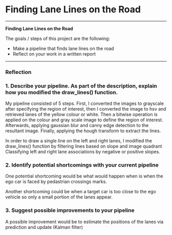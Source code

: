 # **Finding Lane Lines on the Road** 

---

**Finding Lane Lines on the Road**

The goals / steps of this project are the following:
* Make a pipeline that finds lane lines on the road
* Reflect on your work in a written report


[//]: # (Image References)

[image1]: ./examples/grayscale.jpg "Grayscale"

---

### Reflection

### 1. Describe your pipeline. As part of the description, explain how you modified the draw_lines() function.

My pipeline consisted of 5 steps. First, I converted the images to grayscale after specifying the region of interest,
then I converted the image to hsv and retrieved lanes of the yellow colour or white. Then a bitwise operation is applied on the colour and gray scale image 
to define the region of interest. Afterwards, applying gaussian blur and canny edge detection
to the resultant image. Finally, applying the hough transform to extract the lines.

In order to draw a single line on the left and right lanes, I modified the draw_lines() function by filtering lines based on slope and image quadrant
Classifying left and right lane associations by negative or positive slopes.

### 2. Identify potential shortcomings with your current pipeline


One potential shortcoming would be what would happen when is when the ego car is faced by pedastrian crossings marks. 

Another shortcoming could be when a target car is too close to the ego vehicle so only a small portion of the lanes appear.


### 3. Suggest possible improvements to your pipeline

A possible improvement would be to estimate the positions of the lanes via prediction and update (Kalman filter) 
